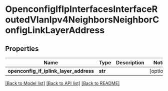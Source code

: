 # OpenconfigIfIpInterfacesInterfaceRoutedVlanIpv4NeighborsNeighborConfigLinkLayerAddress

## Properties
Name | Type | Description | Notes
------------ | ------------- | ------------- | -------------
**openconfig_if_iplink_layer_address** | **str** |  | [optional] 

[[Back to Model list]](../README.md#documentation-for-models) [[Back to API list]](../README.md#documentation-for-api-endpoints) [[Back to README]](../README.md)


